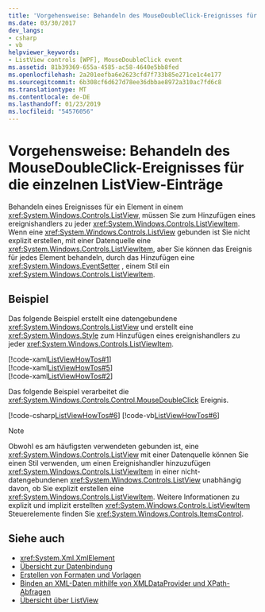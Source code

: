 ```yaml
---
title: 'Vorgehensweise: Behandeln des MouseDoubleClick-Ereignisses für die einzelnen ListView-Einträge'
ms.date: 03/30/2017
dev_langs:
- csharp
- vb
helpviewer_keywords:
- ListView controls [WPF], MouseDoubleClick event
ms.assetid: 81b39369-655a-4585-ac58-4640e5bb8fed
ms.openlocfilehash: 2a201eefba6e2623cfd7f733b85e271ce1c4e177
ms.sourcegitcommit: 6b308cf6d627d78ee36dbbae8972a310ac7fd6c8
ms.translationtype: MT
ms.contentlocale: de-DE
ms.lasthandoff: 01/23/2019
ms.locfileid: "54576056"
---
```

# <a name="how-to-handle-the-mousedoubleclick-event-for-each-item-in-a-listview"></a>Vorgehensweise: Behandeln des MouseDoubleClick-Ereignisses für die einzelnen ListView-Einträge
Behandeln eines Ereignisses für ein Element in einem <xref:System.Windows.Controls.ListView>, müssen Sie zum Hinzufügen eines ereignishandlers zu jeder <xref:System.Windows.Controls.ListViewItem>. Wenn eine <xref:System.Windows.Controls.ListView> gebunden ist Sie nicht explizit erstellen, mit einer Datenquelle eine <xref:System.Windows.Controls.ListViewItem>, aber Sie können das Ereignis für jedes Element behandeln, durch das Hinzufügen eine <xref:System.Windows.EventSetter> , einem Stil ein <xref:System.Windows.Controls.ListViewItem>.  
  
## <a name="example"></a>Beispiel  
 Das folgende Beispiel erstellt eine datengebundene <xref:System.Windows.Controls.ListView> und erstellt eine <xref:System.Windows.Style> zum Hinzufügen eines ereignishandlers zu jeder <xref:System.Windows.Controls.ListViewItem>.  
  
 [!code-xaml[ListViewHowTos#1](../../../../samples/snippets/csharp/VS_Snippets_Wpf/ListViewHowTos/CSharp/Window1.xaml#1)]  
[!code-xaml[ListViewHowTos#5](../../../../samples/snippets/csharp/VS_Snippets_Wpf/ListViewHowTos/CSharp/Window1.xaml#5)]  
[!code-xaml[ListViewHowTos#2](../../../../samples/snippets/csharp/VS_Snippets_Wpf/ListViewHowTos/CSharp/Window1.xaml#2)]  
  
 Das folgende Beispiel verarbeitet die <xref:System.Windows.Controls.Control.MouseDoubleClick> Ereignis.  
  
 [!code-csharp[ListViewHowTos#6](../../../../samples/snippets/csharp/VS_Snippets_Wpf/ListViewHowTos/CSharp/Window1.xaml.cs#6)]
 [!code-vb[ListViewHowTos#6](../../../../samples/snippets/visualbasic/VS_Snippets_Wpf/ListViewHowTos/VisualBasic/Window1.xaml.vb#6)]  
  
> [!NOTE]
>  Obwohl es am häufigsten verwendeten gebunden ist, eine <xref:System.Windows.Controls.ListView> mit einer Datenquelle können Sie einen Stil verwenden, um einen Ereignishandler hinzuzufügen <xref:System.Windows.Controls.ListViewItem> in einer nicht-datengebundenen <xref:System.Windows.Controls.ListView> unabhängig davon, ob Sie explizit erstellen eine <xref:System.Windows.Controls.ListViewItem>.  Weitere Informationen zu explizit und implizit erstellten <xref:System.Windows.Controls.ListViewItem> Steuerelemente finden Sie <xref:System.Windows.Controls.ItemsControl>.  
  
## <a name="see-also"></a>Siehe auch
- <xref:System.Xml.XmlElement>
- [Übersicht zur Datenbindung](../../../../docs/framework/wpf/data/data-binding-overview.md)
- [Erstellen von Formaten und Vorlagen](../../../../docs/framework/wpf/controls/styling-and-templating.md)
- [Binden an XML-Daten mithilfe von XMLDataProvider und XPath-Abfragen](../../../../docs/framework/wpf/data/how-to-bind-to-xml-data-using-an-xmldataprovider-and-xpath-queries.md)
- [Übersicht über ListView](../../../../docs/framework/wpf/controls/listview-overview.md)
